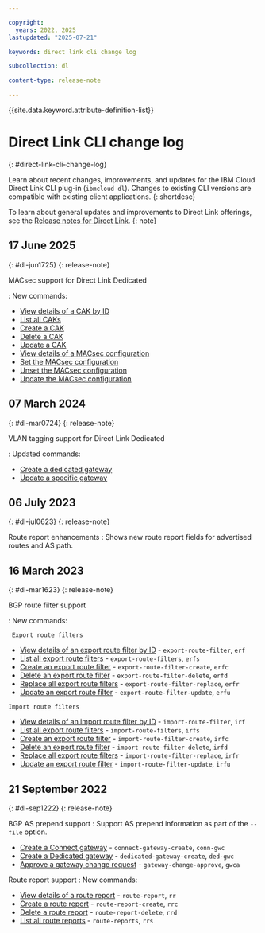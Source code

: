```yaml
---

copyright:
  years: 2022, 2025
lastupdated: "2025-07-21"

keywords: direct link cli change log

subcollection: dl

content-type: release-note

---
```


{{site.data.keyword.attribute-definition-list}}

# Direct Link CLI change log
{: #direct-link-cli-change-log}

Learn about recent changes, improvements, and updates for the IBM Cloud Direct Link CLI plug-in (`ibmcloud dl`). Changes to existing CLI versions are compatible with existing client applications.
{: shortdesc}

To learn about general updates and improvements to Direct Link offerings, see the [Release notes for Direct Link](/docs/dl?topic=dl-direct-link-release-notes).
{: note}

## 17 June 2025
{: #dl-jun1725}
{: release-note}

MACsec support for Direct Link Dedicated

:    New commands:

   * [View details of a CAK by ID](/docs/dl?topic=dl-dl-cli#cak)
   * [List all CAKs](/docs/dl?topic=dl-dl-cli#caks)
   * [Create a CAK](/docs/dl?topic=dl-dl-cli#cak-create)
   * [Delete a CAK](/docs/dl?topic=dl-dl-cli#cak-delete)
   * [Update a CAK](/docs/dl?topic=dl-dl-cli#cak-update)
   * [View details of a MACsec configuration](/docs/dl?topic=dl-dl-cli#macsec)
   * [Set the MACsec configuration](/docs/dl?topic=dl-dl-cli#macsec-set)
   * [Unset the MACsec configuration](/docs/dl?topic=dl-dl-cli#macsec-unset)
   * [Update the MACsec configuration](/docs/dl?topic=dl-dl-cli#macsec-update)

## 07 March 2024
{: #dl-mar0724}
{: release-note}

VLAN tagging support for Direct Link Dedicated

:    Updated commands:

   * [Create a dedicated gateway](/docs/dl?topic=dl-dl-cli#create-dedicated-gateway)
   * [Update a specific gateway](/docs/dl?topic=dl-dl-cli#update-gateway)

## 06 July 2023
{: #dl-jul0623}
{: release-note}

Route report enhancements
:    Shows new route report fields for advertised routes and AS path.

## 16 March 2023
{: #dl-mar1623}
{: release-note}

BGP route filter support

:    New commands:

     Export route filters

   * [View details of an export route filter by ID](/docs/dl?topic=dl-dl-cli#export-route-filter) - `export-route-filter`, `erf`
   * [List all export route filters](/docs/dl?topic=dl-dl-cli#export-route-filters) - `export-route-filters`, `erfs`
   * [Create an export route filter](/docs/dl?topic=dl-dl-cli#export-route-filter-create) - `export-route-filter-create`, `erfc`
   * [Delete an export route filter](/docs/dl?topic=dl-dl-cli#export-route-filter-delete) - `export-route-filter-delete`, `erfd`
   * [Replace all export route filters](/docs/dl?topic=dl-dl-cli#export-route-filter-replace) - `export-route-filter-replace`, `erfr`
   * [Update an export route filter](/docs/dl?topic=dl-dl-cli#export-route-filter-update) - `export-route-filter-update`, `erfu`

    Import route filters

   * [View details of an import route filter by ID](/docs/dl?topic=dl-dl-cli#import-route-filter) - `import-route-filter`, `irf`
   * [List all export route filters](/docs/dl?topic=dl-dl-cli#import-route-filters) - `import-route-filters`, `irfs`
   * [Create an export route filter](/docs/dl?topic=dl-dl-cli#import-route-filter-create) - `import-route-filter-create`, `irfc`
   * [Delete an export route filter](/docs/dl?topic=dl-dl-cli#import-route-filter-delete) - `import-route-filter-delete`, `irfd`
   * [Replace all export route filters](/docs/dl?topic=dl-dl-cli#import-route-filter-replace) - `import-route-filter-replace`, `irfr`
   * [Update an export route filter](/docs/dl?topic=dl-dl-cli#import-route-filter-update) - `import-route-filter-update`, `irfu`

## 21 September 2022
{: #dl-sep1222}
{: release-note}

BGP AS prepend support
:    Support AS prepend information as part of the `--file` option.

   * [Create a Connect gateway](/docs/dl?topic=dl-dl-cli#create-connect-gateway) - `connect-gateway-create`, `conn-gwc`
   * [Create a Dedicated gateway](/docs/dl?topic=dl-dl-cli#create-dedicated-gateway) - `dedicated-gateway-create`, `ded-gwc`
   * [Approve a gateway change request](/docs/dl?topic=dl-dl-cli#gateway-change-approve-cmd) - `gateway-change-approve`, `gwca`

Route report support
:    New commands:

   * [View details of a route report](/docs/dl?topic=dl-dl-cli#route-report-view) - `route-report`, `rr`
   * [Create a route report](/docs/dl?topic=dl-dl-cli#route-report-create-view) - `route-report-create`, `rrc`
   * [Delete a route report](/docs/dl?topic=dl-dl-cli#route-report-delete-view) - `route-report-delete`, `rrd`
   * [List all route reports](/docs/dl?topic=dl-dl-cli#route-report-list-view) - `route-reports`, `rrs`
